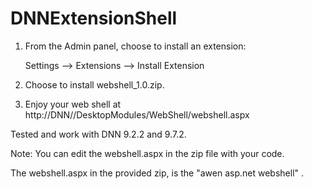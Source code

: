 # DNNExtensionShell
1. From the Admin panel, choose to install an extension:

   Settings --> Extensions --> Install Extension


2. Choose to install webshell_1.0.zip.

3. Enjoy your web shell at http://DNN//DesktopModules/WebShell/webshell.aspx 


Tested and work with DNN 9.2.2 and 9.7.2.

Note: You can edit the webshell.aspx in the zip file with your code.

The webshell.aspx in the provided zip, is the "awen asp.net webshell" .
